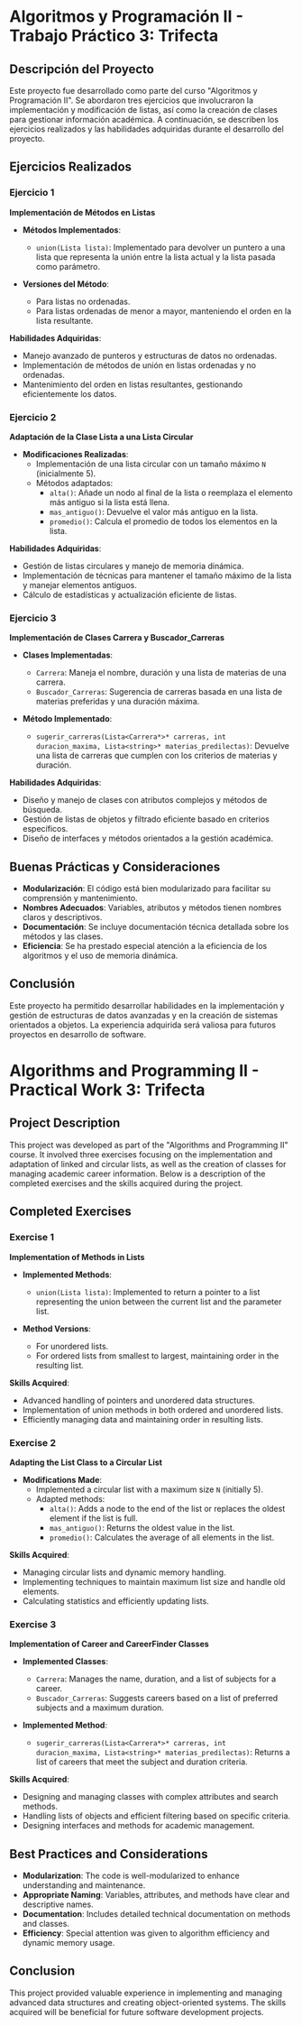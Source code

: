 # Algoritmos y Programación II - Trabajo Práctico 3: Trifecta

## Descripción del Proyecto

Este proyecto fue desarrollado como parte del curso "Algoritmos y Programación II". Se abordaron tres ejercicios que involucraron la implementación y modificación de listas, así como la creación de clases para gestionar información académica. A continuación, se describen los ejercicios realizados y las habilidades adquiridas durante el desarrollo del proyecto.

## Ejercicios Realizados

### Ejercicio 1

**Implementación de Métodos en Listas**

- **Métodos Implementados**:
  - `union(Lista lista)`: Implementado para devolver un puntero a una lista que representa la unión entre la lista actual y la lista pasada como parámetro.

- **Versiones del Método**:
  - Para listas no ordenadas.
  - Para listas ordenadas de menor a mayor, manteniendo el orden en la lista resultante.

**Habilidades Adquiridas**:
- Manejo avanzado de punteros y estructuras de datos no ordenadas.
- Implementación de métodos de unión en listas ordenadas y no ordenadas.
- Mantenimiento del orden en listas resultantes, gestionando eficientemente los datos.

### Ejercicio 2

**Adaptación de la Clase Lista a una Lista Circular**

- **Modificaciones Realizadas**:
  - Implementación de una lista circular con un tamaño máximo `N` (inicialmente 5).
  - Métodos adaptados:
    - `alta()`: Añade un nodo al final de la lista o reemplaza el elemento más antiguo si la lista está llena.
    - `mas_antiguo()`: Devuelve el valor más antiguo en la lista.
    - `promedio()`: Calcula el promedio de todos los elementos en la lista.

**Habilidades Adquiridas**:
- Gestión de listas circulares y manejo de memoria dinámica.
- Implementación de técnicas para mantener el tamaño máximo de la lista y manejar elementos antiguos.
- Cálculo de estadísticas y actualización eficiente de listas.

### Ejercicio 3

**Implementación de Clases Carrera y Buscador_Carreras**

- **Clases Implementadas**:
  - `Carrera`: Maneja el nombre, duración y una lista de materias de una carrera.
  - `Buscador_Carreras`: Sugerencia de carreras basada en una lista de materias preferidas y una duración máxima.

- **Método Implementado**:
  - `sugerir_carreras(Lista<Carrera*>* carreras, int duracion_maxima, Lista<string>* materias_predilectas)`: Devuelve una lista de carreras que cumplen con los criterios de materias y duración.

**Habilidades Adquiridas**:
- Diseño y manejo de clases con atributos complejos y métodos de búsqueda.
- Gestión de listas de objetos y filtrado eficiente basado en criterios específicos.
- Diseño de interfaces y métodos orientados a la gestión académica.

## Buenas Prácticas y Consideraciones

- **Modularización**: El código está bien modularizado para facilitar su comprensión y mantenimiento.
- **Nombres Adecuados**: Variables, atributos y métodos tienen nombres claros y descriptivos.
- **Documentación**: Se incluye documentación técnica detallada sobre los métodos y las clases.
- **Eficiencia**: Se ha prestado especial atención a la eficiencia de los algoritmos y el uso de memoria dinámica.

## Conclusión

Este proyecto ha permitido desarrollar habilidades en la implementación y gestión de estructuras de datos avanzadas y en la creación de sistemas orientados a objetos. La experiencia adquirida será valiosa para futuros proyectos en desarrollo de software.




# Algorithms and Programming II - Practical Work 3: Trifecta

## Project Description

This project was developed as part of the "Algorithms and Programming II" course. It involved three exercises focusing on the implementation and adaptation of linked and circular lists, as well as the creation of classes for managing academic career information. Below is a description of the completed exercises and the skills acquired during the project.

## Completed Exercises

### Exercise 1

**Implementation of Methods in Lists**

- **Implemented Methods**:
  - `union(Lista lista)`: Implemented to return a pointer to a list representing the union between the current list and the parameter list.

- **Method Versions**:
  - For unordered lists.
  - For ordered lists from smallest to largest, maintaining order in the resulting list.

**Skills Acquired**:
- Advanced handling of pointers and unordered data structures.
- Implementation of union methods in both ordered and unordered lists.
- Efficiently managing data and maintaining order in resulting lists.

### Exercise 2

**Adapting the List Class to a Circular List**

- **Modifications Made**:
  - Implemented a circular list with a maximum size `N` (initially 5).
  - Adapted methods:
    - `alta()`: Adds a node to the end of the list or replaces the oldest element if the list is full.
    - `mas_antiguo()`: Returns the oldest value in the list.
    - `promedio()`: Calculates the average of all elements in the list.

**Skills Acquired**:
- Managing circular lists and dynamic memory handling.
- Implementing techniques to maintain maximum list size and handle old elements.
- Calculating statistics and efficiently updating lists.

### Exercise 3

**Implementation of Career and CareerFinder Classes**

- **Implemented Classes**:
  - `Carrera`: Manages the name, duration, and a list of subjects for a career.
  - `Buscador_Carreras`: Suggests careers based on a list of preferred subjects and a maximum duration.

- **Implemented Method**:
  - `sugerir_carreras(Lista<Carrera*>* carreras, int duracion_maxima, Lista<string>* materias_predilectas)`: Returns a list of careers that meet the subject and duration criteria.

**Skills Acquired**:
- Designing and managing classes with complex attributes and search methods.
- Handling lists of objects and efficient filtering based on specific criteria.
- Designing interfaces and methods for academic management.

## Best Practices and Considerations

- **Modularization**: The code is well-modularized to enhance understanding and maintenance.
- **Appropriate Naming**: Variables, attributes, and methods have clear and descriptive names.
- **Documentation**: Includes detailed technical documentation on methods and classes.
- **Efficiency**: Special attention was given to algorithm efficiency and dynamic memory usage.

## Conclusion

This project provided valuable experience in implementing and managing advanced data structures and creating object-oriented systems. The skills acquired will be beneficial for future software development projects.

